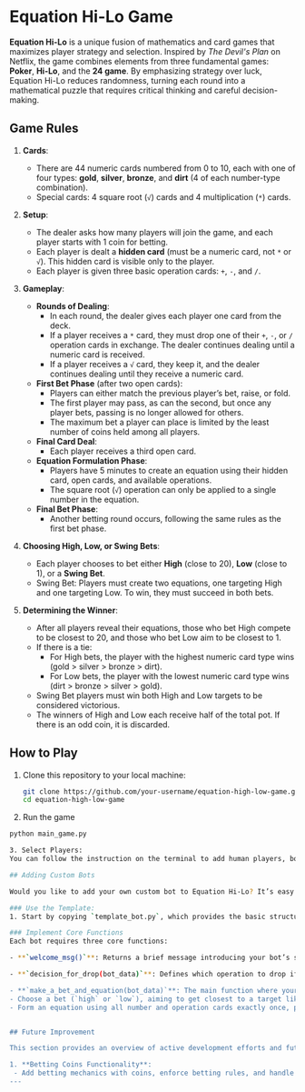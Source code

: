 # Equation Hi-Lo Game

**Equation Hi-Lo** is a unique fusion of mathematics and card games that maximizes player strategy and selection. Inspired by *The Devil's Plan* on Netflix, the game combines elements from three fundamental games: **Poker**, **Hi-Lo**, and the **24 game**. By emphasizing strategy over luck, Equation Hi-Lo reduces randomness, turning each round into a mathematical puzzle that requires critical thinking and careful decision-making.

## Game Rules

1. **Cards**:
   - There are 44 numeric cards numbered from 0 to 10, each with one of four types: **gold**, **silver**, **bronze**, and **dirt** (4 of each number-type combination).
   - Special cards: 4 square root (`√`) cards and 4 multiplication (`*`) cards.

2. **Setup**:
   - The dealer asks how many players will join the game, and each player starts with 1 coin for betting.
   - Each player is dealt a **hidden card** (must be a numeric card, not `*` or `√`). This hidden card is visible only to the player.
   - Each player is given three basic operation cards: `+`, `-`, and `/`.

3. **Gameplay**:
   - **Rounds of Dealing**:
     - In each round, the dealer gives each player one card from the deck.
     - If a player receives a `*` card, they must drop one of their `+`, `-`, or `/` operation cards in exchange. The dealer continues dealing until a numeric card is received.
     - If a player receives a `√` card, they keep it, and the dealer continues dealing until they receive a numeric card.
   - **First Bet Phase** (after two open cards):
     - Players can either match the previous player’s bet, raise, or fold.
     - The first player may pass, as can the second, but once any player bets, passing is no longer allowed for others.
     - The maximum bet a player can place is limited by the least number of coins held among all players.
   - **Final Card Deal**:
     - Each player receives a third open card.
   - **Equation Formulation Phase**:
     - Players have 5 minutes to create an equation using their hidden card, open cards, and available operations.
     - The square root (`√`) operation can only be applied to a single number in the equation.
   - **Final Bet Phase**:
     - Another betting round occurs, following the same rules as the first bet phase.

4. **Choosing High, Low, or Swing Bets**:
   - Each player chooses to bet either **High** (close to 20), **Low** (close to 1), or a **Swing Bet**.
   - Swing Bet: Players must create two equations, one targeting High and one targeting Low. To win, they must succeed in both bets.

5. **Determining the Winner**:
   - After all players reveal their equations, those who bet High compete to be closest to 20, and those who bet Low aim to be closest to 1.
   - If there is a tie:
     - For High bets, the player with the highest numeric card type wins (gold > silver > bronze > dirt).
     - For Low bets, the player with the lowest numeric card type wins (dirt > bronze > silver > gold).
   - Swing Bet players must win both High and Low targets to be considered victorious.
   - The winners of High and Low each receive half of the total pot. If there is an odd coin, it is discarded.

## How to Play

1. Clone this repository to your local machine:
   ```bash
   git clone https://github.com/your-username/equation-high-low-game.git
   cd equation-high-low-game

2. Run the game
  ```bash
  python main_game.py

3. Select Players:
You can follow the instruction on the terminal to add human players, bots, or a combination of both.

## Adding Custom Bots

Would you like to add your own custom bot to Equation Hi-Lo? It’s easy to create a bot that can automatically make decisions and compete with other players.

### Use the Template:
1. Start by copying `template_bot.py`, which provides the basic structure for creating a bot. Save your new bot file in the `/bots` folder.

### Implement Core Functions
Each bot requires three core functions:

- **`welcome_msg()`**: Returns a brief message introducing your bot’s strategy to players.

- **`decision_for_drop(bot_data)`**: Defines which operation to drop if the bot receives a `*` card. The `bot_data` dictionary provides the bot's current state, including available operations.

- **`make_a_bet_and_equation(bot_data)`**: The main function where your bot will:
  - Choose a bet (`high` or `low`), aiming to get closest to a target like 20 (high) or 1 (low).
  - Form an equation using all number and operation cards exactly once, placing `v` in front of a number to indicate square root if needed. Separate each number and operator with a space.


## Future Improvement

This section provides an overview of active development efforts and future improvements planned for the Equation Hi-Lo Game.

1. **Betting Coins Functionality**:
   - Add betting mechanics with coins, enforce betting rules, and handle coin distribution based on the final results.
---


